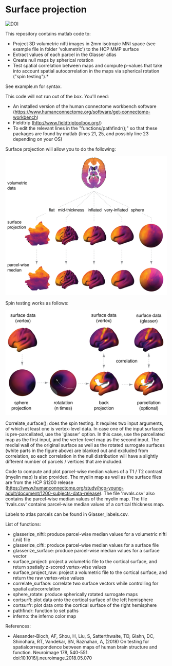 # Surface projection



[![DOI](https://zenodo.org/badge/227845066.svg)](https://zenodo.org/badge/latestdoi/227845066)

 
This repository contains matlab code to:
 - Project 3D volumetric nifti images in 2mm isotropic MNI space (see example file in folder 'volumetric') to the HCP MMP surface
 - Extract values of each parcel in the Glasser atlas 
 - Create null maps by spherical rotation
 - Test spatial correlation between maps and compute p-values      that take into account spatial autocorrelation in the maps via spherical rotation ("spin testing").* 

See example.m for syntax. 

This code will not run out of the box. You'll need: 

 - An installed version of the human connectome workbench software (https://www.humanconnectome.org/software/get-connectome-workbench)
 - Fieldtrip (http://www.fieldtriptoolbox.org/)
 - To edit the relevant lines in the "functions/pathfindr();" so that these packages are found by matlab (lines 21, 25, and possibly line 23 depending on your OS)

Surface projection will allow you to do the following:

<p align="center">
    <img src="https://raw.githubusercontent.com/rudyvdbrink/Surface_projection/master/surface_projection_overview.png" width="600"\>
</p>

Spin testing works as follows:  

<p align="center">
    <img src="https://raw.githubusercontent.com/rudyvdbrink/Surface_projection/master/spin_test_overview.png" width="600"\>
</p>

Correlate_surface(); does the spin testing. It requires two input arguments, of which at least one is vertex-level data. In case one of the input surfaces is pre-parcellated, use the 'glasser' option. In this case, use the parcellated map as the first input, and the vertex-level map as the second input. The medial wall of the original surface as well as the rotated surrogate surfaces (white parts in the figure above) are blanked out and excluded from correlation, so each correlation in the null distribution will have a slightly different number of parcels / vertices that are included.   

Code to compute and plot parcel-wise median values of a T1 / T2 contrast (myelin map) is also provided. The myelin map as well as the surface files are from the HCP S1200 release (https://www.humanconnectome.org/study/hcp-young-adult/document/1200-subjects-data-release). The file 'mvals.csv' also contains the parcel-wise median values of the myelin map. The file 'tvals.csv' contains parcel-wise median values of a cortical thickness map.  

Labels to atlas parcels can be found in Glasser_labels.csv.

List of functions:

 - glasserize_nifti: produce parcel-wise median values for a volumetric nifti (.nii) file
 - glasserize_cifti: produce parcel-wise median values for a surface file
 - glasserize_surface: produce parcel-wise median values for a surface vector
 - surface_project: project a volumetric file to the cortical surface, and return spatially z-scored vertex-wise values 
 - surface_project_raw: project a volumetric file to the cortical surface, and return the raw vertex-wise values
 - correlate_surface: correlate two surface vectors while controlling for spatial autocorrelation
 - sphere_rotate: produce spherically rotated surrogate maps 
 - cortsurfl: plot data onto the cortical surface of the left hemisphere
 - cortsurfr: plot data onto the cortical surface of the right hemisphere
 - pathfindr: function to set paths
 - inferno: the inferno color map

References:

* Alexander-Bloch, AF, Shou, H, Liu, S, Satterthwaite, TD, Glahn, DC, Shinohara, RT, Vandekar, SN, Raznahan, A, (2018) On testing for spatialcorrespondence between maps of human brain structure and function. Neuroimage 178, 540-551. doi:10.1016/j.neuroimage.2018.05.070
